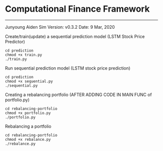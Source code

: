 # Computational Finance Framework
--------------------------------------------------------------------------------------------

Junyoung Aiden Sim
Version: v0.3.2
Date: 9 Mar, 2020

Create/train(update) a sequential prediction model (LSTM Stock Price Predictor)
~~~~~~~~~~~~~~~~~~~~
cd prediction
chmod +x train.py
./train.py
~~~~~~~~~~~~~~~~~~~~

Run sequential prediction model (LSTM stock price prediction)
~~~~~~~~~~~~~~~~~~~~
cd prediction
chmod +x sequential.py
./sequential.py
~~~~~~~~~~~~~~~~~~~~

Creating a rebalancing portfolio (AFTER ADDING CODE IN MAIN FUNC of portfolio.py)
~~~~~~~~~~~~~~~~~~~~
cd rebalancing-portfolio
chmod +x portfolio.py
./portfolio.py
~~~~~~~~~~~~~~~~~~~~

Rebalancing a portfolio
~~~~~~~~~~~~~~~~~~~~
cd rebalancing-portfolio
chmod +x rebalance.py
./rebalance.py

